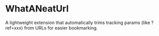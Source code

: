 # WhatANeatUrl
A lightweight extension that automatically trims tracking params (like ?ref=xxx) from URLs for easier bookmarking.
